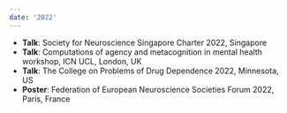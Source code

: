 ```yaml
---
date: '2022'
---
```


- **Talk**: Society for Neuroscience Singapore Charter 2022, Singapore
- **Talk**: Computations of agency and metacognition in mental health workshop, ICN UCL, London, UK
- **Talk**: The College on Problems of Drug Dependence 2022, Minnesota, US
- **Poster**: Federation of European Neuroscience Societies Forum 2022, Paris, France
